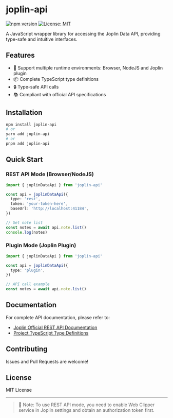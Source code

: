 # joplin-api

[![npm version](https://badge.fury.io/js/joplin-api.svg)](https://www.npmjs.com/package/joplin-api)
[![License: MIT](https://img.shields.io/badge/License-MIT-yellow.svg)](https://opensource.org/licenses/MIT)

A JavaScript wrapper library for accessing the Joplin Data API, providing type-safe and intuitive interfaces.

## Features

- 🚀 Support multiple runtime environments: Browser, NodeJS and Joplin plugin
- 📦 Complete TypeScript type definitions
- 🔒 Type-safe API calls
- 📚 Compliant with official API specifications

## Installation

```bash
npm install joplin-api
# or
yarn add joplin-api
# or
pnpm add joplin-api
```

## Quick Start

### REST API Mode (Browser/NodeJS)

```typescript
import { joplinDataApi } from 'joplin-api'

const api = joplinDataApi({
  type: 'rest',
  token: 'your-token-here',
  baseUrl: 'http://localhost:41184',
})

// Get note list
const notes = await api.note.list()
console.log(notes)
```

### Plugin Mode (Joplin Plugin)

```typescript
import { joplinDataApi } from 'joplin-api'

const api = joplinDataApi({
  type: 'plugin',
})

// API call example
const notes = await api.note.list()
```

## Documentation

For complete API documentation, please refer to:

- [Joplin Official REST API Documentation](https://joplinapp.org/help/api/references/rest_api/)
- [Project TypeScript Type Definitions](https://joplin-utils.rxliuli.com/en-US/api/joplin-api/)

## Contributing

Issues and Pull Requests are welcome!

## License

MIT License

---

> 📝 Note: To use REST API mode, you need to enable Web Clipper service in Joplin settings and obtain an authorization token first.
